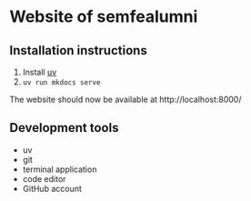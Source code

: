 # Website of semfealumni
## Installation instructions
1. Install [uv](https://docs.astral.sh/uv/getting-started/installation/)
2. `uv run mkdocs serve`

The website should now be available at http://localhost:8000/

## Development tools
- uv
- git
- terminal application
- code editor
- GitHub account